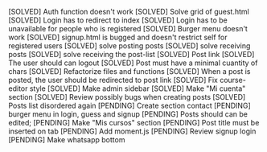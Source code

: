 [SOLVED] Auth function doesn't work
[SOLVED] Solve grid of guest.html
[SOLVED] Login has to redirect to index
[SOLVED] Login has to be unavailable for people who is registered
[SOLVED] Burger menu doesn't work
[SOLVED] signup.html is bugged and doesn't restrict self for registered users
[SOLVED] solve posting posts
[SOLVED] solve receiving posts
[SOLVED] solve receiving the post-list
[SOLVED] Post link
[SOLVED] The user should can logout
[SOLVED] Post must have a minimal cuantity of chars
[SOLVED] Refactorize files and functions
[SOLVED] When a post is posted, the user should be redirected to post link
[SOLVED] Fix course-editor style
[SOLVED] Make admin sidebar
[SOLVED] Make "Mi cuenta" section
[SOLVED] Review possibly bugs when creating posts
[SOLVED] Posts list disordered again
[PENDING] Create section contact
[PENDING] burger menu in login, guess and signup
[PENDING] Posts should can be edited;
[PENDING] Make "Mis cursos" section
[PENDING] Post title must be inserted on tab
[PENDING] Add moment.js
[PENDING] Review signup login
[PENDING] Make whatsapp bottom